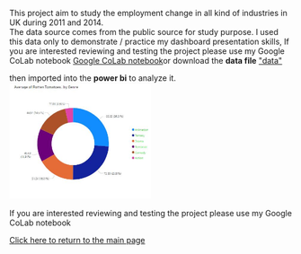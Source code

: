 This project aim to study the employment change in all kind of industries in UK during 2011 and 2014.<br> 
The data source comes from the public source for study purpose.
I used this data only to demonstrate / practice my dashboard presentation skills, If you are interested reviewing and testing the project please use my Google CoLab notebook  [Google CoLab notebook](https://colab.research.google.com/drive/1qliHpWa2ZjJMls7ii0N8p5Ki8cs9neK-?usp=sharing)or download the **data file** ["data"](../emsi/EMSI_JobChange_UK.xlsx)

then imported into the **power bi** to analyze it.<br>
<img src="../holly/hollyMap1.JPG" alt="drawing" width="50%"/>

If you are interested reviewing and testing the project please use my Google CoLab notebook

[Click here to return to the main page](../README.md)
